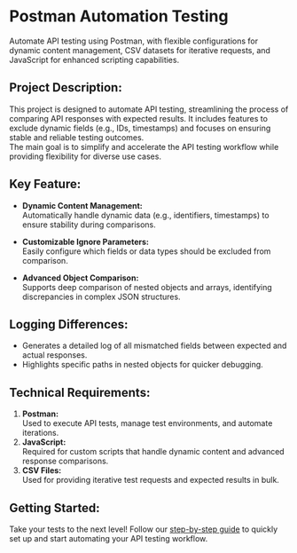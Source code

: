 # Postman Automation Testing 
Automate API testing using Postman, 
with flexible configurations for dynamic content management, 
CSV datasets for iterative requests, and JavaScript for enhanced scripting capabilities.

## Project Description:
This project is designed to automate API testing, 
streamlining the process of comparing API responses with expected results. 
It includes features to exclude dynamic fields (e.g., IDs, timestamps) and focuses on ensuring stable and reliable testing outcomes.  
The main goal is to simplify and accelerate the API testing workflow while providing flexibility for diverse use cases.

## Key Feature:
- **Dynamic Content Management:**  
Automatically handle dynamic data (e.g., identifiers, timestamps) to ensure stability during comparisons.

- **Customizable Ignore Parameters:**  
Easily configure which fields or data types should be excluded from comparison.

- **Advanced Object Comparison:**  
Supports deep comparison of nested objects and arrays, identifying discrepancies in complex JSON structures.

## Logging Differences:
- Generates a detailed log of all mismatched fields between expected and actual responses.
- Highlights specific paths in nested objects for quicker debugging.

## Technical Requirements:
1. **Postman:**  
Used to execute API tests, manage test environments, and automate iterations.
2. **JavaScript:**  
Required for custom scripts that handle dynamic content and advanced response comparisons.
3. **CSV Files:**  
Used for providing iterative test requests and expected results in bulk.

## Getting Started:
Take your tests to the next level! Follow our [step-by-step guide](#step-by-step) to quickly set up and start automating your API testing workflow.